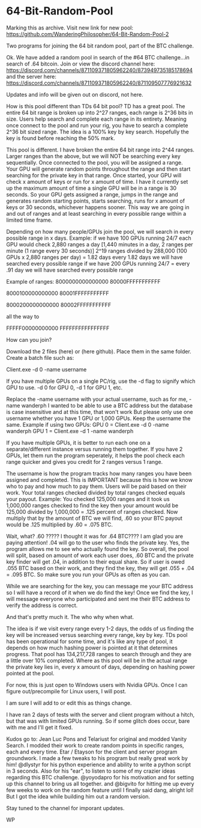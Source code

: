# 64-Bit-Random-Pool
Marking this as archive. Visit new link for new pool: https://github.com/WanderingPhilosopher/64-Bit-Random-Pool-2

Two programs for joining the 64 bit random pool, part of the BTC challenge.


Ok. We have added a random pool in search of the #64 BTC challenge...in search of .64 bitcoin.
Join or view the discord channel here: https://discord.com/channels/871109371805962240/873949735185178694
and the server here: https://discord.com/channels/871109371805962240/871109507776921632

Updates and info will be given out on discord, not here.

How is this pool different than TDs 64 bit pool?
TD has a great pool. The entire 64 bit range is broken up into 2^27 ranges, each range is 2^36 bits in size.
Users help search and complete each range in its entirety. Meaning once connect to the pool and run your rig,
you have to search a complete 2^36 bit sized range. The idea is a 100% key by key search. Hopefully the key
is found before reaching the 50% mark.

This pool is different. I have broken the entire 64 bit range into 2^44 ranges. Larger ranges than the above,
but we will NOT be searching every key sequentially. Once connected to the pool, you will be assigned a range.
Your GPU will generate random points throughout the range and then start searching for the private key in that
range. Once started, your GPU will check x amount of keys or run for x amount of time. I have it currently set
up the maximum amount of time a single GPU will be in a range is 30 seconds. So your GPU gets assigned a range,
jumps in the range and generates random starting points, starts searching, runs for x amount of keys or 30 seconds,
whichever happens sooner. This way we are going in and out of ranges and at least searching in every possible range
within a limited time frame.

Depending on how many people/GPUs join the pool, we will search in every possible range in x days.
Example:
if we have 100 GPUs running 24/7
each GPU would check 2,880 ranges a day [1,440 minutes in a day, 2 ranges per minute (1 range every
30 seconds)]
2^19 ranges divided by 288,000 (100 GPUs x 2,880 ranges per day) = 1.82 days
every 1.82 days we will have searched every possible range
if we have 200 GPUs running 24/7 = every .91 day we will have searched every possible range

Example of ranges:
8000000000000000
80000FFFFFFFFFFF

8000100000000000
80001FFFFFFFFFFF

8000200000000000
80002FFFFFFFFFFF

all the way to

FFFFF00000000000
FFFFFFFFFFFFFFFF

How can you join?

Download the 2 files (here) or (here github).
Place them in the same folder.
Create a batch file such as:

Client.exe -d 0 -name username

If you have multiple GPUs on a single PC/rig, use the -d flag to signify which GPU to use. -d 0 for GPU 0, -d 1 for GPU 1, etc.

Replace the -name username with your actual username, such as for me, -name wanderph
I wanted to be able to use a BTC address but the database is case insensitive and at this time, that won't work
But please only use one username whether you have 1 GPU or 1,000 GPUs. Keep the username the same.
Example if using two GPUs:
GPU 0 = Client.exe -d 0 -name wanderph
GPU 1 = Client.exe -d 1 -name wanderph

If you have multiple GPUs, it is better to run each one on a separate/different instance versus running them together. If you
have 2 GPUs, let them run the program seperately, it helps the pool check each range quicker and gives you credit for 2 ranges 
versus 1 range.

The username is how the program tracks how many ranges you have been assigned and completed. This is IMPORTANT because this is
how we know who to pay and how much to pay them.
Users will be paid based on their work. Your total ranges checked divided by total ranges checked equals your payout.
Example:
You checked 125,000 ranges and it took us 1,000,000 ranges checked to find the key then your amount would be
125,000 divided by 1,000,000 = .125 percent of ranges checked. Now multiply that by the amount of BTC we will find, .60
so your BTC payout would be .125 multiplied by .60 = .075 BTC.

Wait, what? .60 ????? I thought it was for .64 BTC???? I am glad you are paying attention! .04 will go to the user who
finds the private key. Yes, the program allows me to see who actually found the key. So overall, the pool will split, based on
amount of work each user does, .60 BTC and the private key finder will get .04, in addition to their equal share. So if user
is owed .055 BTC based on their work, and they find the key, they will get .055 + .04 = .095 BTC. So make sure you run your
GPUs as often as you can. 

While we are searching for the key, you can message me your BTC address so I will have a record of it when we do find the key!
Once we find the key, I will message everyone who participated and sent me their BTC address to verify the address is correct.

And that's pretty much it. The who why when what.

The idea is if we visit every range every 1-2 days, the odds of us finding the key will be increased versus searching every range,
key by key. TDs pool has been operational for some time, and it's like any type of pool, it depends on how much hashing power
is pointed at it that determines progress. That pool has 134,217,728 ranges to search through and they are a little over 10% completed.
Where as this pool will be in the actual range the private key lies in, every x amount of days, depending on hashing power pointed at
the pool.

For now, this is just open to Windows users with Nvidia GPUs. Once I can figure out/precompile for Linux users, I will post.

I am sure I will add to or edit this as things change.

I have ran 2 days of tests with the server and client program without a hitch, but that was with limited GPUs running. So if 
some glitch does occur, bare with me and I'll get it fixed.

Kudos go to:
Jean Luc Pons and Telariust for original and modded Vanity Search.
I modded their work to create random points in specific ranges, each and every time.
Etar / Etayson for the client and server program groundwork.
I made a few tweaks to his program but really great work by him!
@dlystyr for his python experience and ability to write a python script in 3 seconds.
Also for his "ear", to listen to some of my crazier ideas regarding this BTC challenge.
@yoyodapro for his motivation and for setting up this channel to bring us all together.
and @bigvito for hitting me up every few weeks to work on the random feature until I finally
said dang, alright lol! But I got the idea while building him out a random version.

Stay tuned to the channel for imporant updates.

WP
